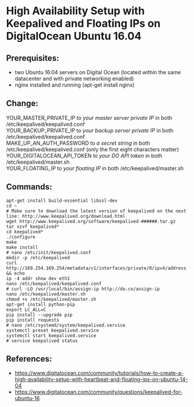# High Availability Setup with Keepalived and Floating IPs on DigitalOcean Ubuntu 16.04 

## Prerequisites: 

- two Ubuntu 16.04 servers on Digital Ocean (located within the same datacenter and with private networking enabled)
- nginx installed and running (apt-get install nginx)

## Change: 

YOUR_MASTER_PRIVATE_IP to *your master server private IP* in both /etc/keepalived/keepalived.conf  
YOUR_BACKUP_PRIVATE_IP to *your backup server private IP* in both /etc/keepalived/keepalived.conf  
MAKE_UP_AN_AUTH_PASSWORD to *a secret string* in both /etc/keepalived/keepalived.conf (only the first eight characters matter)  
YOUR_DIGITALOCEAN_API_TOKEN to *your DO API token* in both /etc/keepalived/master.sh  
YOUR_FLOATING_IP to *your floating IP* in both /etc/keepalived/master.sh  

## Commands:

```
apt-get install build-essential libssl-dev
cd ~
# Make sure to download the latest version of keepalived on the next line: http://www.keepalived.org/download.html
wget http://www.keepalived.org/software/keepalived-######.tar.gz
tar xzvf keepalived*
cd keepalived*
./configure
make
make install
# nano /etc/init/keepalived.conf
mkdir -p /etc/keepalived
curl http://169.254.169.254/metadata/v1/interfaces/private/0/ipv4/address && echo
ip -4 addr show dev eth1
nano /etc/keepalived/keepalived.conf
# curl -LO /usr/local/bin/assign-ip http://do.co/assign-ip
nano /etc/keepalived/master.sh
chmod +x /etc/keepalived/master.sh
apt-get install python-pip
export LC_ALL=C
pip install --upgrade pip
pip install requests
# nano /etc/systemd/system/keepalived.service
systemctl preset keepalived.service
systemctl start keepalived.service
# service keepalived status
```

## References:

- https://www.digitalocean.com/community/tutorials/how-to-create-a-high-availability-setup-with-heartbeat-and-floating-ips-on-ubuntu-14-04  
- https://www.digitalocean.com/community/questions/keepalived-for-ubuntu-16  


